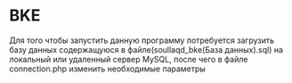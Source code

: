 # BKE
Для того чтобы запустить данную программу потребуется загрузить базу данных содержащуюся в файле(soullaqd_bke(База данных).sql) на локальный или удаленный сервер MySQL,
после чего в файле connection.php изменить необходимые параметры
